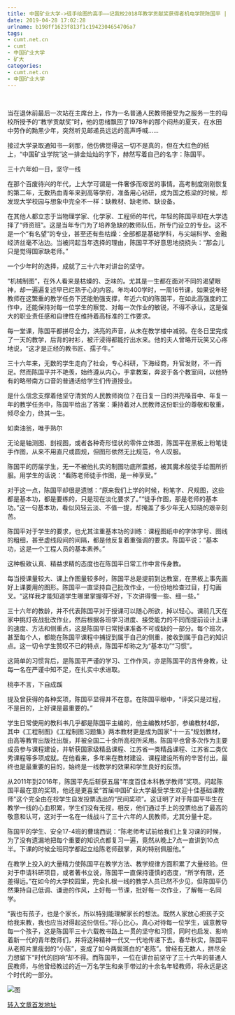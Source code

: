 ```yaml
---
title: 中国矿业大学->徒手绘图的高手——记我校2018年教学贡献奖获得者机电学院陈国平 | cumt.net.cn
date: 2019-04-28 17:02:28
urlname: b198ff1623f813f1c1942304654706a7
tags: 
- cumt.net.cn
- cumt
- 中国矿业大学
- 矿大
categories:
- cumt.net.cn
- 中国矿业大学
---
```


  

当在退休前最后一次站在主席台上，作为一名普通人民教师接受为之服务一生的母校所授予的“教学贡献奖”时，他的思绪飘回了1978年的那个闷热的夏天，在水田中劳作的黝黑少年，突然听见邮递员远远的高声呼喊……

接过大学录取通知书一刹那，他仿佛觉得这一切不是真的，但在大红色的纸上，“中国矿业学院”这一排金灿灿的字下，赫然写着自己的名字：陈国平。

三十六年如一日，坚守一线

在那个百废待兴的年代，上大学可谓是一件奢侈而艰苦的事情。高考制度刚刚恢复的第二年，无数热血青年来到高等学府，准备用心钻研，成为国之栋梁的时候，却发现大学校园与想象中完全不一样：缺教材、缺老师、缺设备。

在其他人都立志于当物理学家、化学家、工程师的年代，年轻的陈国平却在大学选择了“师资班”。这是当年专门为了培养急缺的教师队伍，所专门设立的专业。这不是一个“有名望”的专业，甚至还有些枯燥：全部都是基础学科，与尖端科学、金融经济丝毫不沾边。当被问起当年选择的理由，陈国平不好意思地挠挠头：“那会儿只是觉得国家缺老师。”

一个少年时的选择，成就了三十六年对讲台的坚守。

“机械制图”，在外人看来是枯燥的、乏味的。尤其是一生都在面对不同的渴望眼神，却一遍遍复述早已烂熟于心的内容。年均400学时，一周16节课，如果说年轻教师在这繁重的教学任务下还能勉强支撑，年近六旬的陈国平，在如此高强度的工作中，还能保持对每一位学生的察觉、对每一次作业的敏锐，不得不承认，这是强大的职业责任感和自律性在维持着高标准的工作要求。

每一堂课，陈国平都拼尽全力，洪亮的声音，从未在教学楼中减弱。在冬日里完成了一天的教学，后背的衬衫，被汗浸得都能拧出水来。他的夫人曾略开玩笑又心疼地说，“这才是正经的教书匠、孺子牛。”

三十六年来，无数的学生走向了社会，专心科研，下海经商，升官发财，不一而足。然而陈国平并不艳羡，始终遵从内心，手拿教案，奔波于各个教室间，以他特有的略带南方口音的普通话给学生们传道授业。

是什么信念支撑着他坚守清贫的人民教师岗位？在日复一日的洪亮嗓音中、年复一年的教学任务中，陈国平给出了答案：秉持着对人民教师这份职业的尊敬和敬重，倾尽全力，终其一生。

如卖油翁，唯手熟尔

无论是轴测图、剖视图，或者各种奇形怪状的零件立体图，陈国平在黑板上粉笔徒手作图，从来不用直尺或圆规，但图形依然无比规范，令人叹服。

陈国平的历届学生，无一不被他扎实的制图功底所震撼，被其魔术般徒手绘图所折服。用学生的话说：“看陈老师徒手作图，是一种享受。”

对于这一点，陈国平却很是遗憾：“原来我们上学的时候，粉笔字、尺规图，这些都是基本功，都是要练的，只是现在淡化要求了。”“徒手作图，那是老师的基本功。”这一句基本功，看似风轻云淡、不值一提，却掩盖了多少年无人知晓的艰辛刻苦。

陈国平对于学生的要求，也尤其注重基本功的训练：课程图纸中的字体字号、图线的粗细，甚至虚线段间的间隔，都是他反复着重强调的要求。陈国平说：“基本功，这是一个工程人员的基本素养。”

这种极致认真、精益求精的态度也在陈国平日常工作中言传身教。

每当授课量较大、课上作图量较多时，陈国平总是提前到达教室，在黑板上事先画好上课要用的图形。陈国平一直坚持自己批改作业，一份份地检查过目，打勾画叉。“这样我才能知道学生哪里掌握得不好，下次讲得慢一些、细一些。”

三十六年的教龄，并不代表陈国平对于授课可以随心所欲，掉以轻心。课前几天在家中挑灯夜战批改作业，然后根据各班学习进度、接受能力的不同而提前设计上课的速度、方法和侧重点，这是陈国平日常授课准备不可或缺的一部分。每个班次，甚至每个人，都能在陈国平课程中捕捉到属于自己的侧重，接收到属于自己的知识点。这一切令学生赞叹不已的特点，陈国平却称之为“基本功”“习惯”。

这简单的习惯背后，是陈国平严谨的学习、工作作风，亦是陈国平的言传身教，让每一名在严谨中知不足，在扎实中求进取。

桃李不言，下自成蹊

提及曾获得的各种奖项，陈国平显得并不在意。在陈国平眼中，“评奖只是过程，不是目的，上好课是最重要的。”

学生日常使用的教科书几乎都是陈国平主编的，他主编教材5部，参编教材4部，其中《工程制图》《工程制图习题集》两本教材更是成为国家“十一五”规划教材，由高等教育出版社出版，并被全国二十余所高校所采用。陈国平也曾多次作为主要成员参与课程建设，并斩获国家级精品课程、江苏省一类精品课程、江苏省二类优秀课程等多项成就。在他看来，多年来在教材建设、课程建设所有的辛苦付出，最终也是最重要的目的，始终是一线教学的效果和学生良好的反馈。

从2011年到2016年，陈国平先后斩获五届“年度百佳本科教学教师”奖项。问起陈国平最在意的奖项，他还是更喜爱“首届中国矿业大学最受学生欢迎十佳基础课教师”这个完全由在校学生自发投票选出的“民间奖项”。这证明了对于陈国平毕生在教学一线的心血积累，学生们没有无视，相反，他们通过手上的投票给出了最高的敬意和认可，这对于一名在一线战斗了三十六年的人民教师，尤其分量十足。

陈国平的学生、安全17-4班的曹瑞西说：“陈老师考试前给我们上复习课的时候，为了没有遗漏地把每个重要的知识点都复习一遍，竟然从晚上7点一直讲到10点半。下课的时候全班同学都起立给陈老师鼓掌，真的特别佩服他。”

在教学上投入的大量精力使陈国平在教学方法、教学规律方面积累了大量经验。但对于申请科研项目，或者著书立说，陈国平一直保持谨慎的态度，“所学有限，还差得远。”在如今的大学校园里，完全扎根一线的教学人员已然不少见，但陈国平仍然秉持自己低调、谦逊的作风，上好每一节课，批好每一次作业，了解每一名同学。

“我也有孩子，也是个家长，所以特别能理解家长的想法。既然人家放心把孩子交给我来教，我也应当对得起这份信任。”将心比心，真心对待每一位学生，诚意教导每一个孩子，这是陈国平三十六载教书路上一贯的坚守和习惯，同时也启发、影响着新一代的青年教师们，并将这种精神一代又一代地传递下去。春华秋实，陈国平从老照片里瘦弱的“小陈”，变成了如今两鬓斑白的“老陈”。曾经有无数人，拼尽全力想留下“时代的回响”却不得。而陈国平，一位在讲台前坚守了三十六年的普通人民教师，与他曾经教过的近一万名学生和亲手带过的十余名年轻教师，将永远是这个时代的一部分。

![图](http://xwzx.cumt.edu.cn/_upload/article/images/01/e1/ed530961416dbc1ddb86a40f919c/64d16aef-9a18-4ccb-8803-86ef511a4b61.jpg)

[转入文章首发地址](http://xwzx.cumt.edu.cn/7d/ea/c521a490986/page.htm)